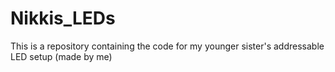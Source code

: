 # Nikkis_LEDs
This is a repository containing the code for my younger sister's addressable LED setup (made by me)
